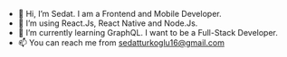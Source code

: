 - 👋 Hi, I’m Sedat. I am a Frontend and Mobile Developer.
- 👀 I’m using React.Js, React Native and Node.Js.
- 🌱 I’m currently learning GraphQL. I want to be a Full-Stack Developer.
- 📫 You can reach me from sedatturkoglu16@gmail.com
